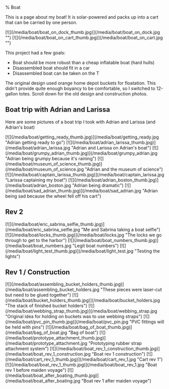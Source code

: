 % Boat

This is a page about my boat! It is solar-powered and packs up into a cart that can be carried by one person.

<p class="images">
[![](/media/boat/boat_on_dock_thumb.jpg)](/media/boat/boat_on_dock.jpg "")
[![](/media/boat/boat_on_cart_thumb.jpg)](/media/boat/boat_on_cart.jpg "")
</p>

This project had a few goals:

* Boat should be more robust than a cheap inflatable boat (hard hulls)
* Disassembled boat should fit in a car
* Disassembled boat can be taken on the T

The original design used orange home depot buckets for floatation. This didn't provide quite enough boyancy to be comfortable, so I switched to 12-gallon totes. Scroll down for the old design and construction photos.

## Boat trip with Adrian and Larissa

Here are some pictures of a boat trip I took with Adrian and Larissa (and Adrian's boat)

<p class="images">
[![](/media/boat/getting_ready_thumb.jpg)](/media/boat/getting_ready.jpg "Adrian getting ready to go")
[![](/media/boat/adrian_larissa_thumb.jpg)](/media/boat/adrian_larissa.jpg "Adrian and Larissa on Adrian's boat")
[![](/media/boat/grumpy_adrian_thumb.jpg)](/media/boat/grumpy_adrian.jpg "Adrian being grumpy because it's raining")
[![](/media/boat/museum_of_science_thumb.jpg)](/media/boat/museum_of_science.jpg "Adrian and the museum of science")
[![](/media/boat/captain_larissa_thumb.jpg)](/media/boat/captain_larissa.jpg "Larissa captaining my boat")
[![](/media/boat/adrian_boston_thumb.jpg)](/media/boat/adrian_boston.jpg "Adrian being dramatic")
[![](/media/boat/sad_adrian_thumb.jpg)](/media/boat/sad_adrian.jpg "Adrian being sad because the wheel fell off his cart")
</p>

## Rev 2

<p class="images">
[![](/media/boat/eric_sabrina_selfie_thumb.jpg)](/media/boat/eric_sabrina_selfie.jpg "Me and Sabrina taking a boat selfie")
[![](/media/boat/locks_thumb.jpg)](/media/boat/locks.jpg "The locks we go through to get to the harbor")
[![](/media/boat/boat_numbers_thumb.jpg)](/media/boat/boat_numbers.jpg "Legit boat numbers")
[![](/media/boat/light_test_thumb.jpg)](/media/boat/light_test.jpg "Testing the lights")
</p>

## Rev 1 / Construction

<p class="images">
[![](/media/boat/assembling_bucket_holders_thumb.jpg)](/media/boat/assembling_bucket_holders.jpg "These pieces were laser-cut but need to be glued together")
[![](/media/boat/bucket_holders_thumb.jpg)](/media/boat/bucket_holders.jpg "The stack of finished bucket holders")
[![](/media/boat/webbing_strap_thumb.jpg)](/media/boat/webbing_strap.jpg "Original idea for holding on buckets was to use webbing straps")
[![](/media/boat/pvc_pin_thumb.jpg)](/media/boat/pvc_pin.jpg "PVC fittings will be held with pins")
[![](/media/boat/bag_of_boat_thumb.jpg)](/media/boat/bag_of_boat.jpg "Bag of boat")
[![](/media/boat/prototype_attachment_thumb.jpg)](/media/boat/prototype_attachment.jpg "Prototyping rubber strap attachment system")
[![](/media/boat/boat_rev_1_construction_thumb.jpg)](/media/boat/boat_rev_1_construction.jpg "Boat rev 1 construction")
[![](/media/boat/cart_rev_1_thumb.jpg)](/media/boat/cart_rev_1.jpg "Cart rev 1")
[![](/media/boat/boat_rev_1_thumb.jpg)](/media/boat/boat_rev_1.jpg "Boat rev 1 before maiden voyage")
[![](/media/boat/boat_after_boating_thumb.jpg)](/media/boat/boat_after_boating.jpg "Boat rev 1 after maiden voyage")
</p>
